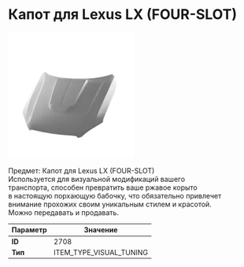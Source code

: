 # Капот для Lexus LX (FOUR-SLOT)

![Item Image](../img/2708.webp?raw=true)

Предмет: Капот для Lexus LX (FOUR-SLOT)<br>Используется для визуальной модификаций вашего<br>транспорта, способен превратить ваше ржавое корыто<br>в настоящую порхающую бабочку, что обязательно привлечет<br>внимание прохожих своим уникальным стилем и красотой.<br>Можно передавать и продавать.


| Параметр | Значение |
|----------|----------|
| **ID** | 2708 |
| **Тип** | ITEM_TYPE_VISUAL_TUNING |

